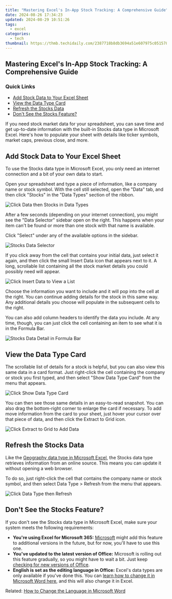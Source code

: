 ```yaml
---
title: "Mastering Excel's In-App Stock Tracking: A Comprehensive Guide"
date: 2024-08-26 17:34:23
updated: 2024-08-29 10:51:26
tags:
  - excel
categories:
  - tech
thumbnail: https://thmb.techidaily.com/2387718b8db3694a51e607975c051578189e680f7a1c2f8254d28fdbdf702989.jpg
---
```


## Mastering Excel's In-App Stock Tracking: A Comprehensive Guide

### Quick Links

* [Add Stock Data to Your Excel Sheet](https://instagram-video-files.techidaily.com/learn-the-best-practices-for-capturing-instagram-live-feeds-for-2024/)
* [View the Data Type Card](https://some-approaches.techidaily.com/updated-unleash-creativity-10-must-know-tips-for-cover-art/)
* [Refresh the Stocks Data](https://tiktok-videos.techidaily.com/2024-approved-exploring-the-significance-of-pfp-on-tiktok-platform/)
* [Don't See the Stocks Feature?](https://phone-solutions.techidaily.com/complete-guide-for-recovering-video-files-on-tecno-spark-go-2024-by-fonelab-android-recover-video/)

 If you need stock market data for your spreadsheet, you can save time and get up-to-date information with the built-in Stocks data type in Microsoft Excel. Here's how to populate your sheet with details like ticker symbols, market caps, previous close, and more.

##  Add Stock Data to Your Excel Sheet

 To use the Stocks data type in Microsoft Excel, you only need an internet connection and a bit of your own data to start.

 Open your spreadsheet and type a piece of information, like a company name or stock symbol. With the cell still selected, open the "Data" tab, and then click "Stocks" in the "Data Types" section of the ribbon.

![Click Data then Stocks in Data Types](https://static1.howtogeekimages.com/wordpress/wp-content/uploads/2020/12/ClickStocksInDataType-Excel.png) 

 After a few seconds (depending on your internet connection), you might see the "Data Selector" sidebar open on the right. This happens when your item can't be found or more than one stock with that name is available.

 Click "Select" under any of the available options in the sidebar.

![Stocks Data Selector](https://static1.howtogeekimages.com/wordpress/wp-content/uploads/2020/12/StocksDataSelector-Excel.png) 

 If you click away from the cell that contains your initial data, just select it again, and then click the small Insert Data icon that appears next to it. A long, scrollable list containing all the stock market details you could possibly need will appear.

![Click Insert Data to View a List](https://static1.howtogeekimages.com/wordpress/wp-content/uploads/2020/12/StocksInsertData-Excel.png) 

 Choose the information you want to include and it will pop into the cell at the right. You can continue adding details for the stock in this same way. Any additional details you choose will populate in the subsequent cells to the right.

 You can also add column headers to identify the data you include. At any time, though, you can just click the cell containing an item to see what it is in the Formula Bar.

![Stocks Data Detail in Formula Bar](https://static1.howtogeekimages.com/wordpress/wp-content/uploads/2020/12/StocksCellDataDetail-Excel.png) 

##  View the Data Type Card

 The scrollable list of details for a stock is helpful, but you can also view this same data in a card format. Just right-click the cell containing the company or stock you first typed, and then select "Show Data Type Card" from the menu that appears.

![Click Show Data Type Card](https://static1.howtogeekimages.com/wordpress/wp-content/uploads/2020/12/StocksShowDataTypeCard-Excel.png) 

 You can then see those same details in an easy-to-read snapshot. You can also drag the bottom-right corner to enlarge the card if necessary. To add move information from the card to your sheet, just hover your cursor over that piece of data, and then click the Extract to Grid icon.

![Click Extract to Grid to Add Data](https://static1.howtogeekimages.com/wordpress/wp-content/uploads/2020/12/StocksShowDataTypeCardAddToGrid-Excel.png) 

##  Refresh the Stocks Data

 Like the [Geography data type in Microsoft Excel](https://win-forum.techidaily.com/master-the-process-resetting-dns-settings-for-windows-1011-users/), the Stocks data type retrieves information from an online source. This means you can update it without opening a web browser.

 To do so, just right-click the cell that contains the company name or stock symbol, and then select Data Type > Refresh from the menu that appears.

![Click Data Type then Refresh](https://static1.howtogeekimages.com/wordpress/wp-content/uploads/2020/12/RefreshStocksDataType-Excel.png) 

##  Don't See the Stocks Feature?

 If you don't see the Stocks data type in Microsoft Excel, make sure your system meets the following requirements:

* **You're using Excel for Microsoft 365:** [Microsoft](https://support.microsoft.com/en-us/office/linked-data-types-faq-and-tips-d48d6394-c83a-43cd-9d94-78257102f054) might add this feature to additional versions in the future, but for now, you'll have to use this one.
* **You've updated to the latest version of Office:** Microsoft is rolling out this feature gradually, so you might have to wait a bit. Just keep [checking for new versions of Office](https://sound-issues.techidaily.com/solving-common-issues-with-your-steelseries-arctis-7-mic-troubleshooting-guide/).
* **English is set as the editing language in Office:** Excel's data types are only available if you've done this. You can [learn how to change it in Microsoft Word here](https://instagram-videos.techidaily.com/essential-tips-for-effective-hashtag-utilization-in-instagram-marketing-for-2024/), and this will also change it in Excel.

Related: [How to Change the Language in Microsoft Word](https://instagram-videos.techidaily.com/essential-tips-for-effective-hashtag-utilization-in-instagram-marketing-for-2024/)

<ins class="adsbygoogle"
     style="display:block"
     data-ad-format="autorelaxed"
     data-ad-client="ca-pub-7571918770474297"
     data-ad-slot="1223367746"></ins>



<ins class="adsbygoogle"
     style="display:block"
     data-ad-client="ca-pub-7571918770474297"
     data-ad-slot="8358498916"
     data-ad-format="auto"
     data-full-width-responsive="true"></ins>

